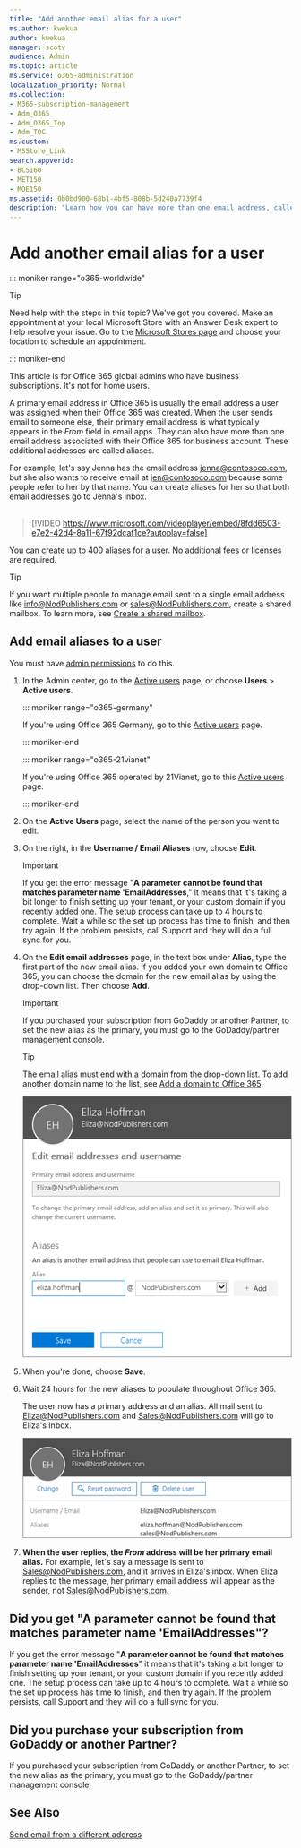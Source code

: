 ```yaml
---
title: "Add another email alias for a user"
ms.author: kwekua
author: kwekua
manager: scotv
audience: Admin
ms.topic: article
ms.service: o365-administration
localization_priority: Normal
ms.collection: 
- M365-subscription-management
- Adm_O365
- Adm_O365_Top
- Adm_TOC
ms.custom:
- MSStore_Link
search.appverid:
- BCS160
- MET150
- MOE150
ms.assetid: 0b0bd900-68b1-4bf5-808b-5d240a7739f4
description: "Learn how you can have more than one email address, called email alias, associated with your Office 365 for business account. "
---
```


# Add another email alias for a user

::: moniker range="o365-worldwide"

> [!TIP]
> Need help with the steps in this topic? We’ve got you covered. Make an appointment at your local Microsoft Store with an Answer Desk expert to help resolve your issue. Go to the [Microsoft Stores page](https://go.microsoft.com/fwlink/?LinkID=2041482) and choose your location to schedule an appointment.

::: moniker-end
  
This article is for Office 365 global admins who have business subscriptions. It's not for home users.
  
A primary email address in Office 365 is usually the email address a user was assigned when their Office 365 was created. When the user sends email to someone else, their primary email address is what typically appears in the  *From*  field in email apps. They can also have more than one email address associated with their Office 365 for business account. These additional addresses are called aliases. 
  
For example, let's say Jenna has the email address jenna@contosoco.com, but she also wants to receive email at jen@contosoco.com because some people refer to her by that name. You can create aliases for her so that both email addresses go to Jenna's inbox.
<br><br>  
> [!VIDEO https://www.microsoft.com/videoplayer/embed/8fdd6503-e7e2-42d4-8a11-67f92dcaf1ce?autoplay=false]
  
You can create up to 400 aliases for a user. No additional fees or licenses are required.
  
> [!Tip]
> If you want multiple people to manage email sent to a single email address like info@NodPublishers.com or sales@NodPublishers.com, create a shared mailbox. To learn more, see [Create a shared mailbox](create-a-shared-mailbox.md).
  
## Add email aliases to a user
<a name="AddEmailPreview"> </a>

You must have [admin permissions](../add-users/about-admin-roles.md) to do this. 
  
1. In the Admin center, go to the <a href="https://go.microsoft.com/fwlink/p/?linkid=834822" target="_blank">Active users</a> page, or choose **Users** \> **Active users**.

    ::: moniker range="o365-germany"
    
    If you're using Office 365 Germany, go to this <a href="https://go.microsoft.com/fwlink/p/?linkid=847686" target="_blank">Active users</a> page. 
    
    ::: moniker-end

    ::: moniker range="o365-21vianet"

    If you're using Office 365 operated by 21Vianet, go to this <a href="https://go.microsoft.com/fwlink/p/?linkid=850628" target="_blank">Active users</a> page. 

    ::: moniker-end
    
2. On the **Active Users** page, select the name of the person you want to edit. 
    
3. On the right, in the **Username / Email Aliases** row, choose **Edit**.
    
    > [!Important] 
    > If you get the error message "**A parameter cannot be found that matches parameter name 'EmailAddresses**," it means that it's taking a bit longer to finish setting up your tenant, or your custom domain if you recently added one. The setup process can take up to 4 hours to complete. Wait a while so the set up process has time to finish, and then try again. If the problem persists, call Support and they will do a full sync for you.
    
4. On the **Edit email addresses** page, in the text box under **Alias**, type the first part of the new email alias. If you added your own domain to Office 365, you can choose the domain for the new email alias by using the drop-down list. Then choose **Add**.
    
    > [!IMPORTANT]
    > If you purchased your subscription from GoDaddy or another Partner, to set the new alias as the primary, you must go to the GoDaddy/partner management console. 
  
    > [!TIP]
    > The email alias must end with a domain from the drop-down list. To add another domain name to the list, see [Add a domain to Office 365](https://support.office.com/article/2d2fa996-b760-411d-a5cc-190d63f13207.aspx). 
  
    ![The Edit email addresses and username pane](../media/2518a8b8-1136-4639-b159-35ad21f61437.png)
  
5. When you're done, choose **Save**.
    
6. Wait 24 hours for the new aliases to populate throughout Office 365.
    
    The user now has a primary address and an alias. All mail sent to Eliza@NodPublishers.com and Sales@NodPublishers.com will go to Eliza's Inbox.
    
    ![This user has a primary address and two aliases.](../media/df6af45a-37a2-4d31-88f3-c788ac978643.png)
  
7. **When the user replies, the *From*  address will be her primary email alias.** For example, let's say a message is sent to Sales@NodPublishers.com, and it arrives in Eliza's inbox. When Eliza replies to the message, her primary email address will appear as the sender, not Sales@NodPublishers.com. 
    
## Did you get "A parameter cannot be found that matches parameter name 'EmailAddresses"?
<a name="AddEmailPreview"> </a>

If you get the error message "**A parameter cannot be found that matches parameter name 'EmailAddresses**" it means that it's taking a bit longer to finish setting up your tenant, or your custom domain if you recently added one. The setup process can take up to 4 hours to complete. Wait a while so the set up process has time to finish, and then try again. If the problem persists, call Support and they will do a full sync for you.
  
## Did you purchase your subscription from GoDaddy or another Partner?
<a name="AddEmailPreview"> </a>

If you purchased your subscription from GoDaddy or another Partner, to set the new alias as the primary, you must go to the GoDaddy/partner management console.
  
## See Also
<a name="AddEmailPreview"> </a>

[Send email from a different address](https://support.office.com/article/ccba89cb-141c-4a36-8c56-6d16a8556d2e.aspx)
  

